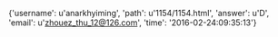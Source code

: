 {'username': u'anarkhyiming', 'path': u'1154/1154.html', 'answer': u'D', 'email': u'zhouez_thu_12@126.com', 'time': '2016-02-24:09:35:13'}